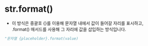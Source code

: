# str.format()
- 이 방식은 중괄호 {}를 이용해 문자열 내에서 값이 들어갈 자리를 표시하고, .format() 매서드를 사용해 그 자리에 값을 삽입하는 방식입니다.

```python
"문자열 {placeholder}.format(value)
```


